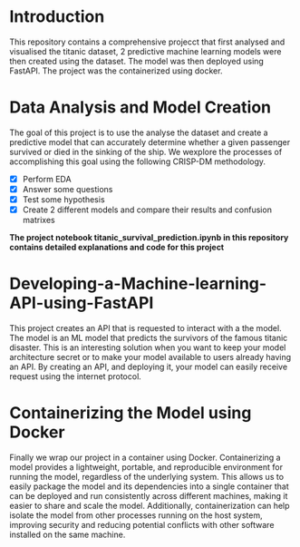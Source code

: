 # Introduction
This repository contains a comprehensive projecct that first analysed and visualised the titanic dataset, 2 predictive machine learning models were then created using the dataset. The model was then deployed using FastAPI. The project was the containerized using docker.

# Data Analysis and Model Creation
The goal of this project is to use the analyse the dataset and create a predictive model that can accurately determine whether a given passenger survived or died in the sinking of the ship. We wexplore the processes of accomplishing this goal using the following CRISP-DM methodology. 

- [x] Perform EDA
- [x] Answer some questions
- [x] Test some hypothesis
- [x] Create 2 different models and compare their results and confusion matrixes

**The project notebook titanic_survival_prediction.ipynb in this repository contains detailed explanations and code for this project**


# Developing-a-Machine-learning-API-using-FastAPI
This project creates an API that is requested to interact with a the model. The model is an ML model that predicts the survivors of the famous titanic disaster.
This is an interesting solution when you want to keep your model architecture secret or to make your model available to users already having an API. By creating an API, and deploying it, your model can easily receive request using the internet protocol.

# Containerizing the Model using Docker
Finally we wrap our project in a container using Docker. Containerizing a model provides a lightweight, portable, and reproducible environment for running the model, regardless of the underlying system. This allows us to easily package the model and its dependencies into a single container that can be deployed and run consistently across different machines, making it easier to share and scale the model. Additionally, containerization can help isolate the model from other processes running on the host system, improving security and reducing potential conflicts with other software installed on the same machine.
